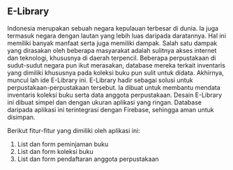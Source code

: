 ## E-Library

Indonesia merupakan sebuah negara kepulauan terbesar di dunia. Ia juga termasuk negara dengan lautan yang lebih luas daripada daratannya. Hal ini memiliki banyak manfaat serta juga memiliki dampak. Salah satu dampak yang dirasakan oleh beberapa masyarakat adalah sulitnya akses internet dan teknologi, khususnya di daerah terpencil. Beberapa perpustakaan di sudut-sudut negara pun ikut merasakan, database mereka terkait inventaris yang dimiliki khususnya pada koleksi buku pun sulit untuk didata. Akhirnya, muncul lah ide E-Library ini. E-Library hadir sebagai solusi untuk perpustakaan-perpustakaan tersebut. Ia dibuat untuk membantu mendata inventaris koleksi buku serta data anggota perpustakaan. Desain E-Library ini dibuat simpel dan dengan ukuran aplikasi yang ringan. Database daripada aplikasi ini terintegrasi dengan Firebase, sehingga aman untuk disimpan.

Berikut fitur-fitur yang dimiliki oleh aplikasi ini:
1.  List dan form peminjaman buku
2.	List dan form koleksi buku
3.  List dan form pendaftaran anggota perpustakaan
